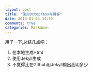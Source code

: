 ```yaml
---
layout: post
title: "使用Octopress写博客"
date: 2013-01-04 14:50
comments: true
categories: Markdown
---
```


用了一下,总结几点吧：

1. 在本地生成Html
1. 使用Jekyll生成
1. 不觉得比在Github用Jekyll输出高明多少

